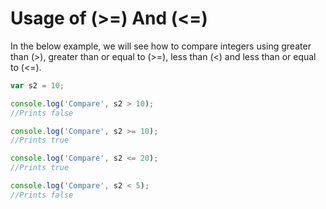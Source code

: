 # Usage of (>=) And (<=)


In the below example, we will see how to compare integers using greater than (>), greater than or equal to (>=), less than (<) and less than or equal to (<=).


```js
var s2 = 10;

console.log('Compare', s2 > 10);
//Prints false

console.log('Compare', s2 >= 10);
//Prints true

console.log('Compare', s2 <= 20);
//Prints true

console.log('Compare', s2 < 5);
//Prints false